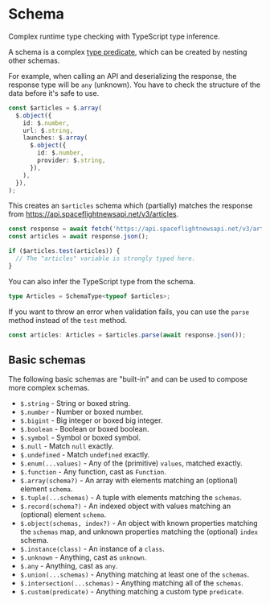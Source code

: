 # Schema

Complex runtime type checking with TypeScript type inference.

A schema is a complex [type predicate](https://www.typescriptlang.org/docs/handbook/2/narrowing.html#using-type-predicates), which can be created by nesting other schemas.

For example, when calling an API and deserializing the response, the response type will be `any` (unknown). You have to check the structure of the data before it's safe to use.

```ts
const $articles = $.array(
  $.object({
    id: $.number,
    url: $.string,
    launches: $.array(
      $.object({
        id: $.number,
        provider: $.string,
      }),
    ),
  }),
);
```

This creates an `$articles` schema which (partially) matches the response from https://api.spaceflightnewsapi.net/v3/articles.

```ts
const response = await fetch('https://api.spaceflightnewsapi.net/v3/articles');
const articles = await response.json();

if ($articles.test(articles)) {
  // The "articles" variable is strongly typed here.
}
```

You can also infer the TypeScript type from the schema.

```ts
type Articles = SchemaType<typeof $articles>;
```

If you want to throw an error when validation fails, you can use the `parse` method instead of the `test` method.

```ts
const articles: Articles = $articles.parse(await response.json());
```

## Basic schemas

The following basic schemas are "built-in" and can be used to compose more complex schemas.

- `$.string` - String or boxed string.
- `$.number` - Number or boxed number.
- `$.bigint` - Big integer or boxed big integer.
- `$.boolean` - Boolean or boxed boolean.
- `$.symbol` - Symbol or boxed symbol.
- `$.null` - Match `null` exactly.
- `$.undefined` - Match `undefined` exactly.
- `$.enum(...values)` - Any of the (primitive) `values`, matched exactly.
- `$.function` - Any function, cast as `Function`.
- `$.array(schema?)` - An array with elements matching an (optional) element `schema`.
- `$.tuple(...schemas)` - A tuple with elements matching the `schemas`.
- `$.record(schema?)` - An indexed object with values matching an (optional) element `schema`.
- `$.object(schemas, index?)` - An object with known properties matching the `schemas` map, and unknown properties matching the (optional) `index` schema.
- `$.instance(class)` - An instance of a `class`.
- `$.unknown` - Anything, cast as `unknown`.
- `$.any` - Anything, cast as `any`.
- `$.union(...schemas)` - Anything matching at least one of the `schemas`.
- `$.intersection(...schemas)` - Anything matching all of the `schemas`.
- `$.custom(predicate)` - Anything matching a custom type `predicate`.

